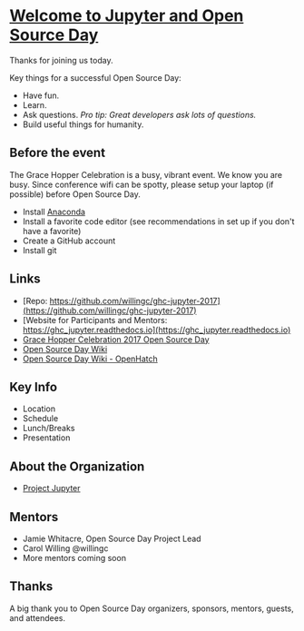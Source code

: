 # [Welcome to Jupyter and Open Source Day](https://ghc_jupyter.readthedocs.io)

Thanks for joining us today.

Key things for a successful Open Source Day:

- Have fun.
- Learn.
- Ask questions. *Pro tip: Great developers ask lots of questions.*
- Build useful things for humanity.

## Before the event

The Grace Hopper Celebration is a busy, vibrant event. We know you are busy. Since conference wifi
can be spotty, please setup your laptop (if possible) before Open Source Day.

- Install [Anaconda](https://www.continuum.io/downloads)
- Install a favorite code editor (see recommendations in set up if you don't have a favorite)
- Create a GitHub account
- Install git

## Links

- [Repo:  https://github.com/willingc/ghc-jupyter-2017](https://github.com/willingc/ghc-jupyter-2017)
- [Website for Participants and Mentors:  https://ghc_jupyter.readthedocs.io](https://ghc_jupyter.readthedocs.io)
- [Grace Hopper Celebration 2017 Open Source Day](http://ghc.anitaborg.org/2017-attend/conference-overview/open-source-day/)
- [Open Source Day Wiki](http://systers.org/wiki/communities/doku.php?id=wiki:ghc:ghc16:osd)
- [Open Source Day Wiki - OpenHatch](http://systers.org/wiki/communities/doku.php?id=wiki:ghc:ghc16:osd:openhatch)

## Key Info

- Location
- Schedule
- Lunch/Breaks
- Presentation

## About the Organization

- [Project Jupyter](https://jupyter.org)

## Mentors

- Jamie Whitacre, Open Source Day Project Lead
- Carol Willing @willingc
- More mentors coming soon

## Thanks

A big thank you to Open Source Day organizers, sponsors, mentors,
guests, and attendees.
